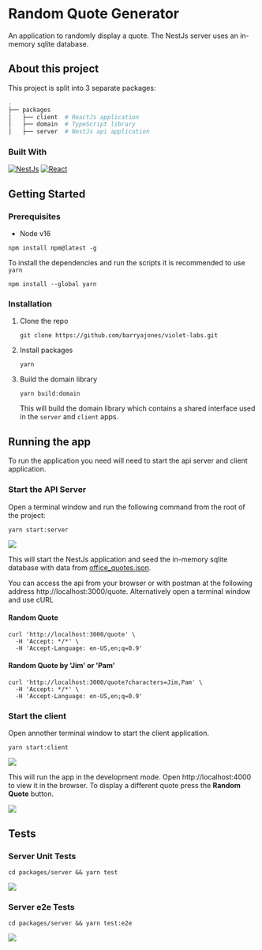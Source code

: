 # Random Quote Generator

An application to randomly display a quote. The NestJs server uses an in-memory sqlite database.

## About this project

This project is split into 3 separate packages:

```bash
.
├── packages
│   ├── client  # ReactJs application
│   ├── domain  # TypeScript library
│   ├── server  # NestJs api application
```

### Built With

[![NestJs][nest.js]][Nest-url] [![React][React.js]][React-url]

## Getting Started

### Prerequisites

- Node v16

```
npm install npm@latest -g
```

To install the dependencies and run the scripts it is recommended to use `yarn`

```
npm install --global yarn
```

### Installation

1. Clone the repo

   ```
   git clone https://github.com/barryajones/violet-labs.git
   ```

2. Install packages

   ```
   yarn
   ```

3. Build the domain library

   ```
   yarn build:domain
   ```

   This will build the domain library which contains a shared interface used in the `server` and `client` apps.

## Running the app

To run the application you need will need to start the api server and client application.

### Start the API Server

Open a terminal window and run the following command from the root of the project:

```
yarn start:server
```

![](https://i.imgur.com/I2Kelil.png)

This will start the NestJs application and seed the in-memory sqlite database with data from [office_quotes.json](./packages//server//src//seeds/office_quotes.json).

You can access the api from your browser or with postman at the following address http://localhost:3000/quote. Alternatively open a terminal window and use cURL

#### Random Quote

```
curl 'http://localhost:3000/quote' \
  -H 'Accept: */*' \
  -H 'Accept-Language: en-US,en;q=0.9'
```

#### Random Quote by 'Jim' or 'Pam'

```
curl 'http://localhost:3000/quote?characters=Jim,Pam' \
  -H 'Accept: */*' \
  -H 'Accept-Language: en-US,en;q=0.9'
```

### Start the client

Open annother terminal window to start the client application.

```
yarn start:client
```

![](https://i.imgur.com/qH6vBTM.png)

This will run the app in the development mode. Open http://localhost:4000 to view it in the browser. To display a different quote press the **Random Quote** button.

![](https://imgur.com/7uFZMaq.png)

## Tests

### Server Unit Tests

```
cd packages/server && yarn test
```

![](https://imgur.com/c4XExhA.png)

### Server e2e Tests

```
cd packages/server && yarn test:e2e
```

![](https://imgur.com/97h1wG3.png)

[React.js]: https://img.shields.io/badge/React-20232A?style=for-the-badge&logo=react&logoColor=61DAFB
[React-url]: https://reactjs.org/
[Nest.js]: https://img.shields.io/badge/NestJs-20232A?style=for-the-badge&logo=nestjs&logoColor=e0234d
[Nest-url]: https://nestjs.com/
